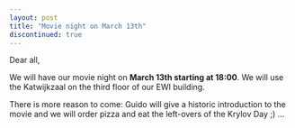 ```yaml
---
layout: post
title: "Movie night on March 13th"
discontinued: true
---
```


Dear all,

We will have our movie night on **March 13th starting at 18:00**. We
will use the Katwijkzaal on the third floor of our EWI building.

There is more reason to come: Guido will give a historic introduction to the movie and we will order pizza and eat the left-overs of the Krylov Day ;) ...
